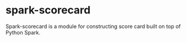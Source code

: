 # spark-scorecard
Spark-scorecard is a module for constructing score card built on top of Python Spark.
